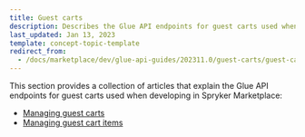 ```yaml
---
title: Guest carts
description: Describes the Glue API endpoints for guest carts used when developing in Spryker Marketplace
last_updated: Jan 13, 2023
template: concept-topic-template
redirect_from:
  - /docs/marketplace/dev/glue-api-guides/202311.0/guest-carts/guest-carts.html
---
```


This section provides a collection of articles that explain the Glue API endpoints for guest carts used when developing in Spryker Marketplace:
- [Managing guest carts](/docs/pbc/all/cart-and-checkout/{{page.version}}/marketplace/manage-using-glue-api/guest-carts/manage-guest-carts.html)
- [Managing guest cart items](/docs/pbc/all/cart-and-checkout/{{page.version}}/marketplace/manage-using-glue-api/guest-carts/manage-guest-cart-items.html)
